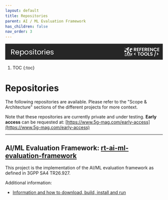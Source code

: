 ```yaml
---
layout: default
title: Repositories
parent: AI / ML Evaluation Framework
has_children: false
nav_order: 3
---
```

<img src="../../assets/images/Banner_Repositories.png" /> 

1. TOC
{:toc}

# Repositories

The following repositories are available. Please refer to the "Scope & Architecture" sections of the different projects for more context.

Note that these repositories are currently private and under testing. **Early access** can be requested at: [https://www.5g-mag.com/early-access](https://www.5g-mag.com/early-access)

---

## AI/ML Evaluation Framework: [rt-ai-ml-evaluation-framework](https://github.com/5G-MAG/rt-ai-ml-evaluation-framework)
This project is the implementation of the AI/ML evaluation framework as defined in 3GPP SA4 TR26.927.

Additional information:
* [Information and how to download, build, install and run](https://github.com/5G-MAG/rt-ai-ml-evaluation-framework#readme)
